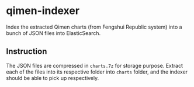 # qimen-indexer

Index the extracted Qimen charts (from Fengshui Republic system) into a bunch of JSON files into ElasticSearch.

## Instruction

The JSON files are compressed in `charts.7z` for storage purpose. Extract each of the files into its respective folder into `charts` folder, and the indexer should be able to pick up respectively.
